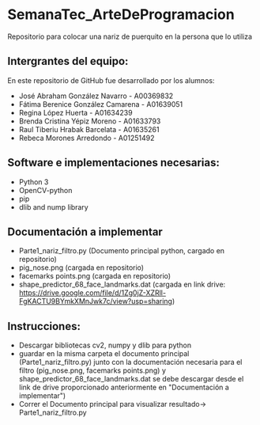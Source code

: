 # SemanaTec_ArteDeProgramacion

Repositorio para colocar una nariz de puerquito en la persona que lo utiliza

## Intergrantes del equipo:

En este repositorio de GitHub fue desarrollado por los alumnos:

- José Abraham González Navarro - A00369832
- Fátima Berenice González Camarena - A01639051
- Regina López Huerta - A01634239
- Brenda Cristina Yépiz Moreno - A01633793
- Raul Tiberiu Hrabak Barcelata - A01635261
- Rebeca Morones Arredondo - A01251492

## Software e implementaciones necesarias:

- Python 3
- OpenCV-python
- pip
- dlib and nump library

## Documentación a implementar
- Parte1_nariz_filtro.py (Documento principal python, cargado en repositorio)
- pig_nose.png (cargada en repositorio)
- facemarks points.png (cargada en repositorio)
- shape_predictor_68_face_landmarks.dat (cargada en link drive: https://drive.google.com/file/d/1Zg0jZ-XZRll-FgKACTU9BYmkXMnJwk7c/view?usp=sharing)

## Instrucciones:
- Descargar bibliotecas cv2, numpy y dlib para python
- guardar en la misma carpeta el documento principal (Parte1_nariz_filtro.py) junto con la documentación necesaria para el filtro (pig_nose.png, facemarks points.png) y shape_predictor_68_face_landmarks.dat   se debe descargar desde el link de drive proporcionado anteriormente en "Documentación a implementar")
- Correr el Documento principal para visualizar resultado-> Parte1_nariz_filtro.py


##
